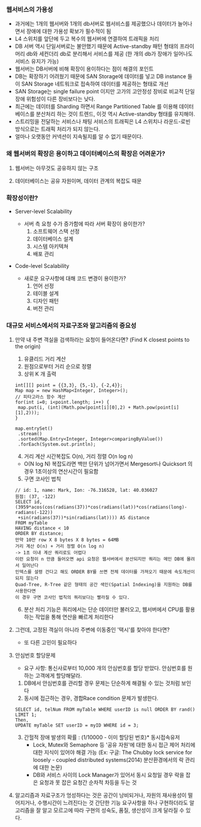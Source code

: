 ### 웹서비스의 가용성
- 과거에는 1개의 웹서버와 1개의 db서버로 웹서비스를 제공했으나 데이터가 늘어나면서 장애에 대한 가용성 확보가 필수적이 됨
- L4 스위치를 앞단에 두고 복수의 웹서버에 연결하여 트래픽을 처리
- DB 서버 역시 단일서버로는 불안했기 때문에 Active-standby 패턴 형태의 프라이머리 db와 세컨더리 db로 분리해서 서비스를 제공
  (한 개의 db가 장애가 일어나도 서비스 유지가 가능)
- 웹서버는 DB서버에 비해 확장이 용이하다는 점이 해결의 포인트
- DB는 확장하기 어려웠기 때문에 SAN Storage에 데이터를 넣고 DB instance 들이 SAN Storage 네트워크로 접속하여 데이터를 제공하는 형태로 개선
- SAN Storage는 single failure point 이지만 고가의 고안정성 장비로 비교적 단일 장애 위험성이 다른 장비보다는 낮다.
- 최근에는 데이터를 Sharding 하면서 Range Partitioned Table 를 이용해 데이터베이스를 분산처리 하는 것이 트렌드, 이것 역시 Active-standby 형태를 유지해야.
- 스트리밍을 전달하는 서비스나 채팅 서비스의 트래픽은 L4 스위치나 라운드-로빈 방식으로는 트래픽 처리가 되지 않는다.
- 얼마나 오랫동안 커넥션이 지속될지를 알 수 없기 때문이다.

### 왜 웹서버의 확장은 용이하고 데이터베이스의 확장은 어려운가?
1. 웹서버는 아무것도 공유하지 않는 구조

2. 데이터베이스는 공유 자원이며, 데이터 관계의 복잡도 때문

### 확장성이란?
- Server-level Scalability
    - 서버 측 요청 수가 증가함에 따라 서버 확장이 용이한가?
        1. 소프트웨어 스택 선정
        2. 데이터베이스 설계
        3. 시스템 아키텍쳐
        4. 배포 관리

- Code-level Scalability
    - 새로운 요구사항에 대해 코드 변경이 용이한가?
        1. 언어 선정
        2. 테이블 설계
        3. 디자인 패턴
        4. 버전 관리

 
### 대규모 서비스에서의 자료구조와 알고리즘의 중요성

1. 만약 내 주변 객실을 검색하라는 요청이 들어온다면? (Find K closest points to the origin)
    1. 유클리드 거리 계산
    2. 원점으로부터 거리 순으로 정렬
    3. 상위 K 개 출력
   ```
   int[][] point = {{3,3}, {5,-1}, {-2,4}};
   Map map = new HashMap<Integer, Integer>();
   // 피타고라스 함수 계산 
   for(int i=0; i<point.length; i++) {
    map.put(i, (int)(Math.pow(point[i][0],2) + Math.pow(point[i][1],2)));
   }
   
   map.entrySet()
    .stream()
    .sorted(Map.Entry<Integer, Integer>comparingByValue())
    .forEach(System.out.println);
   ```
   4. 거리 계산 시간복잡도 O(n), 거리 정렬 O(n log n)
    - O(N log N) 복잡도라면 백만 단위가 넘어가면서 Mergesort나 Quicksort 의 경우 1초이상의 연산시간이 필요함
   5. 구면 코사인 법칙
   ```
   // id: 1, name: Mark, Ion: -76.316528, lat: 40.036027
   원점: (37, -122)
   SELECT id, (3959*acos(cos(radians(37))*cos(radians(lat))*cos(radians(long)-radians(-122))
    +sin(radians(37))*sin(radians(lat)))) AS distance 
   FROM myTable
   HAVING distance < 10
   ORDER BY distance;
   만약 10만 row X 8 bytes X 8 bytes = 64MB
   거리 계산 O(n) + 거리 정렬 O(n log n)
   -> 1초 이내 계산 쿼리로도 어렵다
   이런 요청이 n 만큼 들어오면 api 요청은 웹서버에서 분산되지만 쿼리는 메인 DB에 몰려서 일어난다 
   인덱스를 설령 건다고 해도 ORDER BY를 쓰면 전체 데이터를 가져오기 때문에 속도개선이 되지 않는다 
   Quad-Tree, R-Tree 같은 형태의 공간 색인(Spatial Indexing)을 지원하는 DB를 사용한다면
   이 경우 구면 코사인 법칙의 쿼리보다는 빨라질 수 있다. 
   ``` 
   6. 분산 처리 기능은 쿼리에서는 단순 데이터만 불러오고, 웹서버에서 CPU를 활용하는 작업을 통해 연산을 빠르게 처리한다

2. 그런데, 고정된 객실이 아니라 주변에 이동중인 '택시'를 찾아야 한다면?
   - 또 다른 고민이 필요하다

3. 안심번호 할당문제
   - 요구 사항: 통신사로부터 10,000 개의 안심번호를 할당 받았다. 안심번호를 원하는 고객에게 할당해달라.
    1. DB에서 안심번호를 관리할 경우 문제는 단순하게 해결될 수 있는 것처럼 보인다
    2. 동시에 접근하는 경우, 경합Race condition 문제가 발생한다.
    ```
    SELECT id, telNum FROM myTable WHERE userID is null ORDER BY rand() LIMIT 1;
    Then,
    UPDATE myTable SET userID = myID WHERE id = 3;
    ```
    3. 간헐적 장애 발생의 확률 : (1/10000 - 이미 할당된 번호)* 동시접속유저
        - Lock, Mutex와 Semaphore 등 '공유 자원'에 대한 동시 접근 제어 처리에 대한 지식이 있어야 해결 가능
          (Ex: 구글: The Chubby lock service for loosely - coupled distributed systems(2014) 분산환경에서의 락 관리에 대한 논문)
        - DB와 서비스 사이의 Lock Manager가 있어서 동시 요청일 경우 락을 잡은 요청과 못 잡은 요청간 순차적 차등을 두는 것

4. 알고리즘과 자료구조가 엉성하다는 것은 공간이 낭비되거나, 자원의 재사용성이 떨어지거나, 수행시간이 느려진다는 것
   간단한 기능 요구사항을 하나 구현하더라도 알고리즘을 잘 알고 모르고에 따라 구현의 성숙도, 품질, 생산성이 크게 달라질 수 있다.
